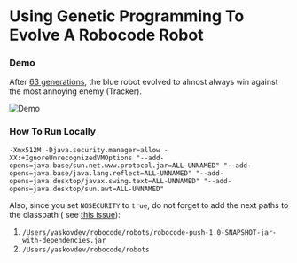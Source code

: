 # Using Genetic Programming To Evolve A Robocode Robot

### Demo

After [63 generations](https://yadi.sk/d/RG4SLNpVC7au-w), the blue robot evolved to almost always win against the most annoying enemy (Tracker).

![Demo](demo.gif)

### How To Run Locally

```
-Xmx512M -Djava.security.manager=allow -XX:+IgnoreUnrecognizedVMOptions "--add-opens=java.base/sun.net.www.protocol.jar=ALL-UNNAMED" "--add-opens=java.base/java.lang.reflect=ALL-UNNAMED" "--add-opens=java.desktop/javax.swing.text=ALL-UNNAMED" "--add-opens=java.desktop/sun.awt=ALL-UNNAMED"
```

Also, since you set `NOSECURITY` to `true`, do not forget to add the next paths to the classpath (
see [this issue](https://github.com/robo-code/robocode/commit/cb4e948b7722a897324cdca153576e9f9697898f#diff-2b9254a38f11c2272a48fc059aadb7a0417e84673c531b51686fdf5779c780a8)):

1. `/Users/yaskovdev/robocode/robots/robocode-push-1.0-SNAPSHOT-jar-with-dependencies.jar`
2. `/Users/yaskovdev/robocode/robots`
